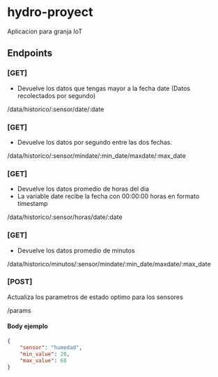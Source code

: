 hydro-proyect
=============

Aplicacion para granja IoT

## Endpoints 

### [GET]

- Devuelve los datos que tengas mayor a la fecha date (Datos recolectados por segundo)

/data/historico/:sensor/date/:date

### [GET]

- Devuelve los datos por segundo entre las dos fechas.

/data/historico/:sensor/mindate/:min_date/maxdate/:max_date

### [GET]

- Devuelve los datos promedio de horas del dia
- La variable date recibe la fecha con 00:00:00 horas en formato timestamp

/data/historico/:sensor/horas/date/:date

### [GET]

- Devuelve los datos promedio de minutos

/data/historico/minutos/:sensor/mindate/:min_date/maxdate/:max_date

### [POST]

Actualiza los parametros de estado optimo para los sensores

/params

#### Body ejemplo

```json
{
	"sensor": "humedad",
	"min_value": 20,
	"max_value": 60
}
```

